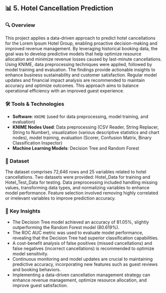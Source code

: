 ## 📊 **5. Hotel Cancellation Prediction**

### 🔍 **Overview**

This project applies a data-driven approach to predict hotel cancellations for the Lorem Ipsum Hotel Group, enabling proactive decision-making and improved revenue management. By leveraging historical booking data, the goal was to develop predictive models that help optimize resource allocation and minimize revenue losses caused by last-minute cancellations. Using KNIME, data preprocessing techniques were applied, followed by model training and evaluation. The findings provide actionable insights to enhance business sustainability and customer satisfaction. Regular model updates and financial impact analysis are recommended to maintain accuracy and optimize outcomes. This approach aims to balance operational efficiency with an improved guest experience.

### 🛠️ **Tools & Technologies**

- **Software**: `KNIME` (used for data preprocessing, model training, and evaluation)
- **KNIME Nodes Used**: Data preprocessing (CSV Reader, String Replacer, String to Number), visualization (various descriptive statistics and chart nodes), model training, evaluation (Scorer, Confusion Matrix, Binary Classification Inspector)
- **Machine Learning Models**: Decision Tree and Random Forest

### 📂 **Dataset**

The dataset comprises 72,646 rows and 25 variables related to hotel cancellations. Two datasets were provided: Hotel_Data for training and Hotel_Test_Data for testing. Data preprocessing included handling missing values, transforming data types, and normalizing variables to enhance model performance. Feature selection involved removing highly correlated or irrelevant variables to improve prediction accuracy.

### 🚀 **Key Insights**

- The Decision Tree model achieved an accuracy of 81.05%, slightly outperforming the Random Forest model (80.619%).
- The ROC AUC metric was used to evaluate model performance, revealing that the Decision Tree had superior classification capabilities.
- A cost-benefit analysis of false positives (missed cancellations) and false negatives (incorrect cancellations) is recommended to optimize model sensitivity.
- Continuous monitoring and model updates are crucial to maintaining predictive accuracy, incorporating new features such as guest reviews and booking behaviors.
- Implementing a data-driven cancellation management strategy can enhance revenue management, optimize resource allocation, and improve guest satisfaction.
